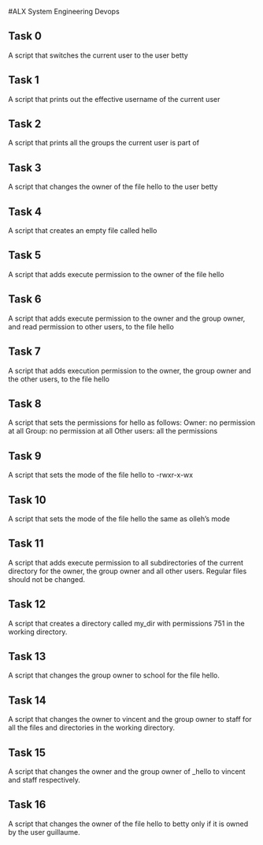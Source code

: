 #ALX System Engineering Devops

## Task 0
A script that switches the current user to the user betty

## Task 1
A script that prints out the effective username of the current user

## Task 2
A script that prints all the groups the current user is part of

## Task 3
A script that changes the owner of the file hello to the user betty

## Task 4
A script that creates an empty file called hello

## Task 5
A script that adds execute permission to the owner of the file hello

## Task 6
A script that adds execute permission to the owner and the group owner, and read permission to other users, to the file hello

## Task 7
A script that adds execution permission to the owner, the group owner and the other users, to the file hello

## Task 8
A script that sets the permissions for hello as follows:
	Owner: no permission at all
	Group: no permission at all
	Other users: all the permissions

## Task 9
A script that sets the mode of the file hello to -rwxr-x-wx

## Task 10
A script that sets the mode of the file hello the same as olleh’s mode

## Task 11
A script that adds execute permission to all subdirectories of the current directory for the owner, the group owner and all other users. Regular files should not be changed.

## Task 12
A script that creates a directory called my_dir with permissions 751 in the working directory.

## Task 13
A script that changes the group owner to school for the file hello.

## Task 14
A script that changes the owner to vincent and the group owner to staff for all the files and directories in the working directory.

## Task 15
A script that changes the owner and the group owner of _hello to vincent and staff respectively.

## Task 16
A script that changes the owner of the file hello to betty only if it is owned by the user guillaume.
